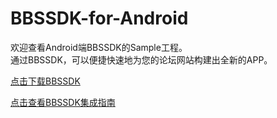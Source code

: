 # BBSSDK-for-Android
欢迎查看Android端BBSSDK的Sample工程。  
通过BBSSDK，可以便捷快速地为您的论坛网站构建出全新的APP。     

[点击下载BBSSDK](http://wiki.mob.com/快速集成/)  

[点击查看BBSSDK集成指南](http://www.mob.com/downloadDetail/BBSSDK/android)


